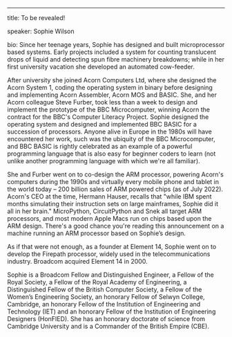 ---
title: To be revealed!

speaker: Sophie Wilson

bio: Since her teenage years, Sophie has designed and built microprocessor based systems. Early projects included a system for counting translucent drops of liquid and detecting spun fibre machinery breakdowns; while in her first university vacation she developed an automated cow-feeder.

After university she joined Acorn Computers Ltd, where she designed the Acorn System 1, coding the operating system in binary before designing and implementing Acorn Assembler, Acorn MOS and BASIC. She, and her Acorn colleague Steve Furber, took less than a week to design and implement the prototype of the BBC Microcomputer, winning Acorn the contract for the BBC's Computer Literacy Project. Sophie designed the operating system and designed and implemented BBC BASIC for a succession of processors. Anyone alive in Europe in the 1980s will have encountered her work, such was the ubiquity of the BBC Microcomputer, and BBC BASIC is rightly celebrated as an example of a powerful programming language that is also easy for beginner coders to learn (not unlike another programming language with which we're all familiar).

She and Furber went on to co-design the ARM processor, powering Acorn's computers during the 1990s and virtually every mobile phone and tablet in the world today – 200 billion sales of ARM powered chips (as of July 2022). Acorn's CEO at the time, Hermann Hauser, recalls that "while IBM spent months simulating their instruction sets on large mainframes, Sophie did it all in her brain." MicroPython, CircuitPython and Snek all target ARM processors, and most modern Apple Macs run on chips based upon the ARM design. There's a good chance you're reading this announcement on a machine running an ARM processor based on Sophie’s design.

As if that were not enough, as a founder at Element 14, Sophie went on to develop the Firepath processor, widely used in the telecommunications industry. Broadcom acquired Element 14 in 2000.

Sophie is a Broadcom Fellow and Distinguished Engineer, a Fellow of the Royal Society, a Fellow of the Royal Academy of Engineering, a Distinguished Fellow of the British Computer Society, a Fellow of the Women’s Engineering Society, an honorary Fellow of Selwyn College, Cambridge, an honorary Fellow of the Institution of Engineering and Technology (IET) and an honorary Fellow of the Institution of Engineering Designers (HonFIED). She has an honorary doctorate of science from Cambridge University and is a Commander of the British Empire (CBE).
